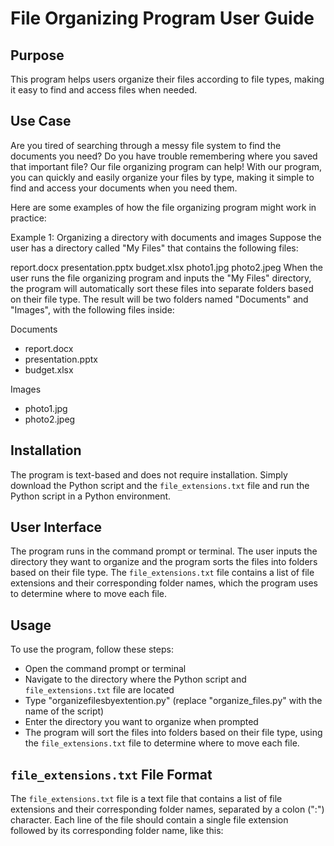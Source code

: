 # File Organizing Program User Guide

## Purpose
This program helps users organize their files according to file types, making it easy to find and access files when needed.

## Use Case
Are you tired of searching through a messy file system to find the documents you need? Do you have trouble remembering where you saved that important file? Our file organizing program can help! With our program, you can quickly and easily organize your files by type, making it simple to find and access your documents when you need them.

Here are some examples of how the file organizing program might work in practice:

Example 1: Organizing a directory with documents and images
Suppose the user has a directory called "My Files" that contains the following files:

report.docx
presentation.pptx
budget.xlsx
photo1.jpg
photo2.jpeg
When the user runs the file organizing program and inputs the "My Files" directory, the program will automatically sort these files into separate folders based on their file type. The result will be two folders named "Documents" and "Images", with the following files inside:

Documents
- report.docx
- presentation.pptx
- budget.xlsx

Images
- photo1.jpg
- photo2.jpeg


## Installation
The program is text-based and does not require installation. Simply download the Python script and the `file_extensions.txt` file and run the Python script in a Python environment.

## User Interface
The program runs in the command prompt or terminal. The user inputs the directory they want to organize and the program sorts the files into folders based on their file type. The `file_extensions.txt` file contains a list of file extensions and their corresponding folder names, which the program uses to determine where to move each file.

## Usage
To use the program, follow these steps:
- Open the command prompt or terminal
- Navigate to the directory where the Python script and `file_extensions.txt` file are located
- Type "organizefilesbyextention.py" (replace "organize_files.py" with the name of the script)
- Enter the directory you want to organize when prompted
- The program will sort the files into folders based on their file type, using the `file_extensions.txt` file to determine where to move each file.

## `file_extensions.txt` File Format
The `file_extensions.txt` file is a text file that contains a list of file extensions and their corresponding folder names, separated by a colon (":") character. Each line of the file should contain a single file extension followed by its corresponding folder name, like this:
